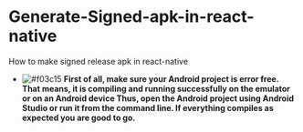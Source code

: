 # Generate-Signed-apk-in-react-native
How to make signed release apk in react-native


- ![#f03c15](https://placehold.co/15x15/f03c15/f03c15.png) **First of all, make sure your Android project is error free. That means, it is compiling and running successfully on the emulator or on an Android device Thus, open the Android project using Android Studio or run it from the command line. If everything compiles as expected you are good to go.**



